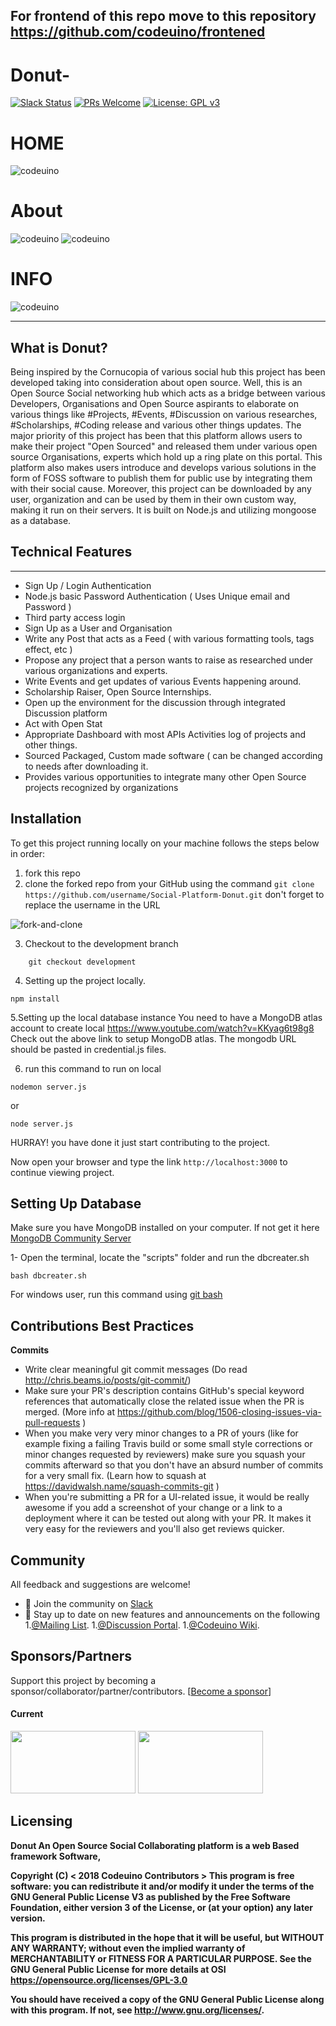 ## For frontend of this repo move to this repository https://github.com/codeuino/frontened

# Donut-

[![Slack Status](https://img.shields.io/badge/slack-chat-yellow.svg)](https://codeuino.slack.com)    [![PRs Welcome](https://img.shields.io/badge/PRs-welcome-brightgreen.svg?style=flat-square)](http://makeapullrequest.com) [![License: GPL v3](https://img.shields.io/badge/License-GPLv3-blue.svg)](https://www.gnu.org/licenses/gpl-3.0)

# HOME

![codeuino](READMEassets/Home.jpg)

# About

![codeuino](READMEassets/about.jpg)
![codeuino](READMEassets/about2.jpg)

# INFO

![codeuino](READMEassets/Info.png)

---
## What is Donut?

Being inspired by the Cornucopia of various social hub this project has been developed taking into consideration about open source. Well, this is an Open Source Social networking hub which acts as a bridge between various Developers, Organisations and Open Source aspirants to elaborate on various things like #Projects, #Events, #Discussion on various researches, #Scholarships, #Coding release and various other things updates. 
The major priority of this project has been that this platform allows users to make their project "Open Sourced" and released them under various open source Organisations, experts which hold up a ring plate on this portal. This platform also makes users introduce and develops various solutions in the form of FOSS software to publish them for public use by integrating them with their social cause. Moreover, this project can be downloaded by any user, organization and can be used by them in their own custom way, making it run on their servers. 
It is built on Node.js and utilizing mongoose as a database.

## Technical Features
--------------------
* Sign Up / Login Authentication
* Node.js basic Password Authentication ( Uses Unique email and Password )
* Third party access login
* Sign Up as a User and Organisation
* Write any Post that acts as a Feed ( with various formatting tools, tags effect, etc )
* Propose any project that a person wants to raise as researched under various organizations and experts.
* Write Events and get updates of various Events happening around.
* Scholarship Raiser, Open Source Internships.
* Open up the environment for the discussion through integrated Discussion platform
* Act with Open Stat
* Appropriate Dashboard with most APIs Activities log of projects and other things.
* Sourced Packaged, Custom made software ( can be changed according to needs after downloading it.
* Provides various opportunities to integrate many other Open Source projects recognized by organizations



Installation
------------
To get this project running locally on your machine follows the steps below in order:

1. fork this repo
2. clone the forked repo from your GitHub using the command `git clone https://github.com/username/Social-Platform-Donut.git` don't forget to replace the username in the URL

![fork-and-clone](READMEassets/forking-the-repo.gif)

3. Checkout to the development branch

```shell
    git checkout development
```

4. Setting up the project locally.

```shell
npm install
```
5.Setting up the local database instance 
      You need to have a MongoDB atlas account to create local
      https://www.youtube.com/watch?v=KKyag6t98g8
      Check out the above link to setup MongoDB atlas.
      The mongodb URL should be pasted in credential.js files.
      
 6. run this command to run on local

```shell
nodemon server.js
```
or
```shell
node server.js
```

HURRAY! you have done it just start contributing to the project.

Now open your browser and type the link `http://localhost:3000` to continue viewing project.

Setting Up Database
------------
Make sure you have MongoDB installed on your computer. If not get it here [MongoDB Community Server](https://www.mongodb.com/download-center/community)

1- Open the terminal, locate the "scripts" folder and run the dbcreater.sh

```shell
bash dbcreater.sh
```

For windows user, run this command using [git bash](https://git-scm.com/download/win)


## Contributions Best Practices

**Commits**
* Write clear meaningful git commit messages (Do read http://chris.beams.io/posts/git-commit/)
* Make sure your PR's description contains GitHub's special keyword references that automatically close the related issue when the PR is merged. (More info at https://github.com/blog/1506-closing-issues-via-pull-requests )
* When you make very very minor changes to a PR of yours (like for example fixing a failing Travis build or some small style corrections or minor changes requested by reviewers) make sure you squash your commits afterward so that you don't have an absurd number of commits for a very small fix. (Learn how to squash at https://davidwalsh.name/squash-commits-git )
* When you're submitting a PR for a UI-related issue, it would be really awesome if you add a screenshot of your change or a link to a deployment where it can be tested out along with your PR. It makes it very easy for the reviewers and you'll also get reviews quicker.

## Community

All feedback and suggestions are welcome!

* 💬 Join the community on [Slack](https://join.slack.com/t/codeuino/shared_invite/enQtMzcxOTQwNzE4NzcxLWEyNzUxYjI0ZThiNWUyYWI5MzJlMTNmODMxN2NjMTcxODJkZmFhNTVkYmUyOTQ1YzgzNTlmMTVkYzVhMzdmNTQ )
* 📣 Stay up to date on new features and announcements on the following
1.[@Mailing List](codeuino-devel@googlegroups.com).
1.[@Discussion Portal](https://groups.google.com/d/forum/codeuino-devel).
1.[@Codeuino Wiki](wiki.codeuino.org).


## Sponsors/Partners

Support this project by becoming a sponsor/collaborator/partner/contributors. 
[[Become a sponsor](https://codeuino.org/)]

#### Current

<a href="#" target="_blank"><img src="https://secure.meetupstatic.com/photos/event/2/6/d/b/600_456849947.jpeg" width="200" height="100" /></a>
<a href="#" target="_blank"><img src="https://upload.wikimedia.org/wikipedia/commons/f/ff/DigitalOcean_logo.svg" width="200" height="100" /></a>


## Licensing

<b>Donut An Open Source Social Collaborating platform is a web Based framework Software,
  
   Copyright (C) < 2018 Codeuino Contributors >
This program is free software: you can redistribute it and/or modify
    it under the terms of the GNU General Public License V3 as published by
    the Free Software Foundation, either version 3 of the License, or
    (at your option) any later version.

This program is distributed in the hope that it will be useful,
    but WITHOUT ANY WARRANTY; without even the implied warranty of
    MERCHANTABILITY or FITNESS FOR A PARTICULAR PURPOSE.  See the
    GNU General Public License for more details at OSI <https://opensource.org/licenses/GPL-3.0>

You should have received a copy of the GNU General Public License
    along with this program.  If not, see <http://www.gnu.org/licenses/>.
